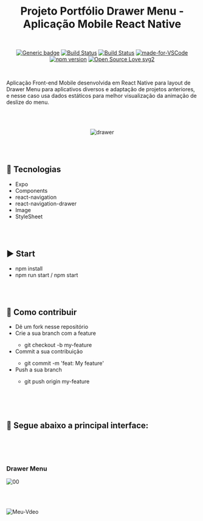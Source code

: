 <div align="center">

# Projeto Portfólio Drawer Menu - Aplicação Mobile React Native

</div>

<br>

<div align="center">

[![Generic badge](https://img.shields.io/badge/Made%20by-Renan%20Borba-purple.svg)](https://shields.io/) [![Build Status](https://img.shields.io/github/stars/RenanBorba/react-native-drawer.svg)](https://github.com/RenanBorba/react-native-drawer) [![Build Status](https://img.shields.io/github/forks/RenanBorba/react-native-drawer.svg)](https://github.com/RenanBorba/react-native-drawer) [![made-for-VSCode](https://img.shields.io/badge/Made%20for-VSCode-1f425f.svg)](https://code.visualstudio.com/) [![npm version](https://badge.fury.io/js/react-native.svg)](https://badge.fury.io/js/react-native) [![Open Source Love svg2](https://badges.frapsoft.com/os/v2/open-source.svg?v=103)](https://github.com/ellerbrock/open-source-badges/)

</div>

<br>

Aplicação Front-end Mobile desenvolvida em React Native para layout de Drawer Menu para aplicativos diversos e adaptação de projetos anteriores, e nesse caso usa dados estáticos para melhor visualização da animação de deslize do menu.

<br><br>

<div align="center">

![drawer](https://user-images.githubusercontent.com/48495838/84806625-5c094a00-afdc-11ea-9e72-4bcbc92a6a7f.png)

</div>

<br><br>

## :rocket: Tecnologias
<ul>
  <li>Expo</li>
  <li>Components</li>
  <li>react-navigation</li>
  <li>react-navigation-drawer</li>
  <li>Image</li>
  <li>StyleSheet</li>
</ul>

<br><br>

## :arrow_forward: Start
<ul>
  <li>npm install</li>
  <li>npm run start / npm start</li>
</ul>

<br><br>

## :punch: Como contribuir
<ul>
  <li>Dê um fork nesse repositório</li>
  <li>Crie a sua branch com a feature</li>
    <ul>
      <li>git checkout -b my-feature</li>
    </ul>
  <li>Commit a sua contribuição</li>
    <ul>
      <li>git commit -m 'feat: My feature'</li>
    </ul>
  <li>Push a sua branch</li>
    <ul>
      <li>git push origin my-feature</li>
    </ul>
</ul>
<br><br><br>

## :mega: Segue abaixo a principal interface:

<br><br><br>

### Drawer Menu
![00](https://user-images.githubusercontent.com/48495838/83469603-855f9d00-a456-11ea-8c95-95e86bf3455b.png)

<br><br>

![Meu-Vdeo](https://user-images.githubusercontent.com/48495838/83469558-7547bd80-a456-11ea-81d2-e056f1276309.gif)
